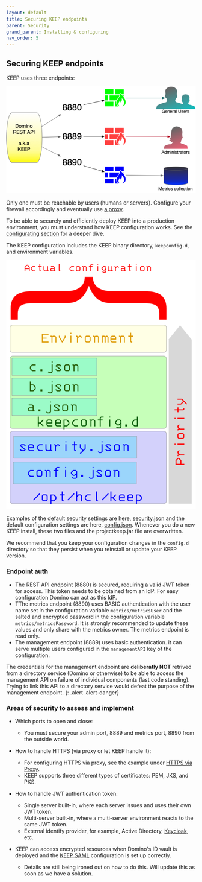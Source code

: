 ```yaml
---
layout: default
title: Securing KEEP endpoints
parent: Security
grand_parent: Installing & configuring
nav_order: 5
---
```


## Securing KEEP endpoints

KEEP uses three endpoints:

![Keep Endpoints](../../../assets/images/PortUse.png)

Only one must be reachable by users (humans or servers). Configure your firewall accordingly and eventually use [a proxy](../httpsproxy).

To be able to securely and efficiently deploy KEEP into a production environment, you must understand how KEEP configuration works. See the [configurating section](../../../index) for a deeper dive.

The KEEP configuration includes the KEEP binary directory, `keepconfig.d`, and environment variables.

![The call hierarchy](../../../assets/images/ActualConfiguration.png)

Examples of the default security settings are here, [security.json](../securityjson) and the default configuration settings are here, [config.json](../configjson). Whenever you do a new KEEP install, these two files and the projectkeep.jar file are overwritten.

We recommend that you keep your configuration changes in the `config.d` directory so that they persist when you reinstall or update your KEEP version.

### Endpoint auth

- The REST API endpoint (8880) is secured, requiring a valid JWT token for access. This token needs to be obtained from an IdP. For easy configuration Domino can act as this IdP.
- TThe metrics endpoint (8890) uses BASIC authentication with the user name set in the configuration variable `metrics/metricsUser` and the salted and encrypted password in the configuration variable `metrics/metricsPassword`. It is strongly recommended to update these values and only share with the metrics owner. The metrics endpoint is read only.
- The management endpoint (8889) uses basic authentication. it can serve multiple users configured in the `managementAPI` key of the configuration.

The credentials for the management endpoint are **deliberatly NOT** retrived from a directory service (Domino or otherwise) to be able to access the management API on failure of individual components (last code standing). Trying to link this API to a directory service would defeat the purpose of the management endpoint.
{: .alert .alert-danger}

### Areas of security to assess and implement

- Which ports to open and close:

  - You must secure your admin port, 8889 and metrics port, 8890 from the outside world.

- How to handle HTTPS (via proxy or let KEEP handle it):

  - For configuring HTTPS via proxy, see the example under [HTTPS via Proxy](../httpsproxy).
  - KEEP supports three different types of certificates: PEM, JKS, and PKS.

- How to handle JWT authentication token:

  - Single server built-in, where each server issues and uses their own JWT token.
  - Multi-server built-in, where a multi-server environment reacts to the same JWT token.
  - External identify provider, for example, Active Directory, [Keycloak](https://www.keycloak.org/), etc.

- KEEP can access encrypted resources when Domino's ID vault is deployed and the [KEEP SAML](../keepsaml) configuration is set up correctly.
  - Details are still being ironed out on how to do this. Will update this as soon as we have a solution.
